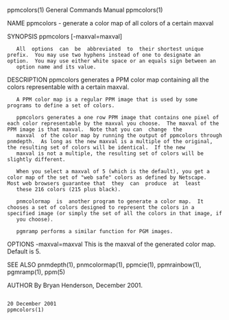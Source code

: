 ppmcolors(1)                                                                             General Commands Manual                                                                             ppmcolors(1)

NAME
       ppmcolors - generate a color map of all colors of a certain maxval

SYNOPSIS
       ppmcolors [-maxval=maxval]

       All  options  can  be  abbreviated  to  their shortest unique prefix.  You may use two hyphens instead of one to designate an option.  You may use either white space or an equals sign between an
       option name and its value.

DESCRIPTION
       ppmcolors generates a PPM color map containing all the colors representable with a certain maxval.

       A PPM color map is a regular PPM image that is used by some programs to define a set of colors.

       ppmcolors generates a one row PPM image that contains one pixel of each color representable by the maxval you choose.  The maxval of the PPM image is that maxval.  Note that you can  change  the
       maxval  of the color map by running the output of ppmcolors through pnmdepth.  As long as the new maxval is a multiple of the original, the resulting set of colors will be identical.  If the new
       maxval is not a multiple, the resulting set of colors will be slightly different.

       When you select a maxval of 5 (which is the default), you get a color map of the set of "web safe" colors as defined by Netscape.  Most web browsers guarantee that  they  can  produce  at  least
       these 216 colors (215 plus black).

       pnmcolormap  is  another program to generate a color map.  It chooses a set of colors designed to represent the colors in a specified image (or simply the set of all the colors in that image, if
       you choose).

       pgmramp performs a similar function for PGM images.

OPTIONS
       -maxval=maxval
              This is the maxval of the generated color map.  Default is 5.

SEE ALSO
       pnmdepth(1), pnmcolormap(1), ppmcie(1), ppmrainbow(1), pgmramp(1), ppm(5)

AUTHOR
       By Bryan Henderson, December 2001.

                                                                                             20 December 2001                                                                                ppmcolors(1)
